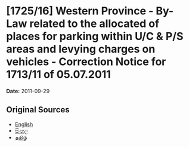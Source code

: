 # [1725/16] Western Province - By-Law related to the allocated of places for parking within U/C & P/S areas and levying charges on vehicles - Correction Notice for 1713/11 of 05.07.2011

**Date:** 2011-09-29

## Original Sources

- [English](https://documents.gov.lk/view/extra-gazettes/2011/9/1725-16_E.pdf)
- [සිංහල](https://documents.gov.lk/view/extra-gazettes/2011/9/1725-16_S.pdf)
- [தமிழ்](https://documents.gov.lk/view/extra-gazettes/2011/9/1725-16_T.pdf)
